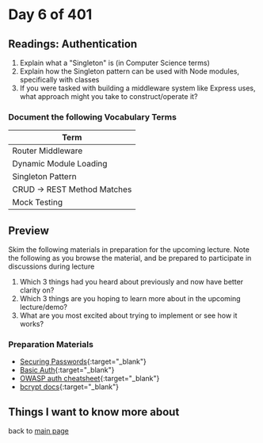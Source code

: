 # Day 6 of 401

## Readings: Authentication

1. Explain what a "Singleton" is (in Computer Science terms)
1. Explain how the Singleton pattern can be used with Node modules, specifically with classes
1. If you were tasked with building a middleware system like Express uses, what approach might you take to construct/operate it?

### Document the following Vocabulary Terms

| Term                        |
| --------------------------- |
| Router Middleware           |
| Dynamic Module Loading      |
| Singleton Pattern           |
| CRUD -> REST Method Matches |
| Mock Testing                |

## Preview

Skim the following materials in preparation for the upcoming lecture. Note the following as you browse the material, and be prepared to participate in discussions during lecture

1. Which 3 things had you heard about previously and now have better clarity on?
1. Which 3 things are you hoping to learn more about in the upcoming lecture/demo?
1. What are you most excited about trying to implement or see how it works?

### Preparation Materials

- [Securing Passwords](https://thehackernews.com/2014/04/securing-passwords-with-bcrypt-hashing.html){:target="\_blank"}
- [Basic Auth](https://en.wikipedia.org/wiki/Basic_access_authentication){:target="\_blank"}
- [OWASP auth cheatsheet](https://www.owasp.org/index.php/Authentication_Cheat_Sheet){:target="\_blank"}
- [bcrypt docs](https://www.npmjs.com/package/bcrypt){:target="\_blank"}

## Things I want to know more about

back to [main page](README.md)
